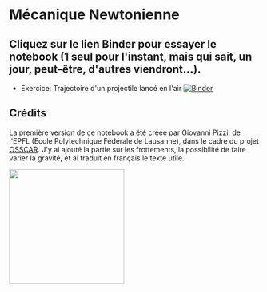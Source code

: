 # Mécanique Newtonienne

## Cliquez sur le lien Binder pour essayer le notebook (1 seul pour l'instant, mais qui sait, un jour, peut-être, d'autres viendront...).

- Exercice: Trajectoire d'un projectile lancé en l'air
[![Binder](https://mybinder.org/badge_logo.svg)](https://mybinder.org/v2/gh/nathraim/OSSCAR-Classical-Mechanics/master?urlpath=%2Fapps%2Fnotebooks%2Fprojectile-notebook.ipynb)

## Crédits

La première version de ce notebook a été créée par Giovanni Pizzi, de l'EPFL (Ecole Polytechnique Fédérale de Lausanne), dans le cadre du projet [OSSCAR](http://www.osscar.org).
J'y ai ajouté la partie sur les frottements, la possibilité de faire varier la gravité, et ai traduit en français le texte utile.

<img src='http://www.osscar.org/wp-content/uploads/2019/03/OSSCAR-logo.png' width='230'>
